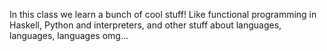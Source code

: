 In this class we learn a bunch of cool stuff! Like functional programming in Haskell, Python and interpreters, and other stuff about languages, languages, languages omg...